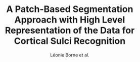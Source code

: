 ---
cat: gaia
subcat: architecture
bestof: false
author: Léonie Borne et al.
title: A Patch-Based Segmentation Approach with High Level Representation of the Data for Cortical Sulci Recognition
year: 2018
type: inproceedings
doi: 10.1007/978-3-030-00500-9_13
booktitle: Patch-Based Techniques in Medical Imaging
---